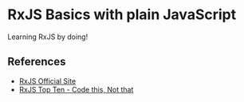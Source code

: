 # RxJS Basics with plain JavaScript

Learning RxJS by doing!

## References

- [RxJS Official Site](https://rxjs.dev/)
- [RxJS Top Ten - Code this, Not that](https://www.youtube.com/watch?v=ewcoEYS85Co)